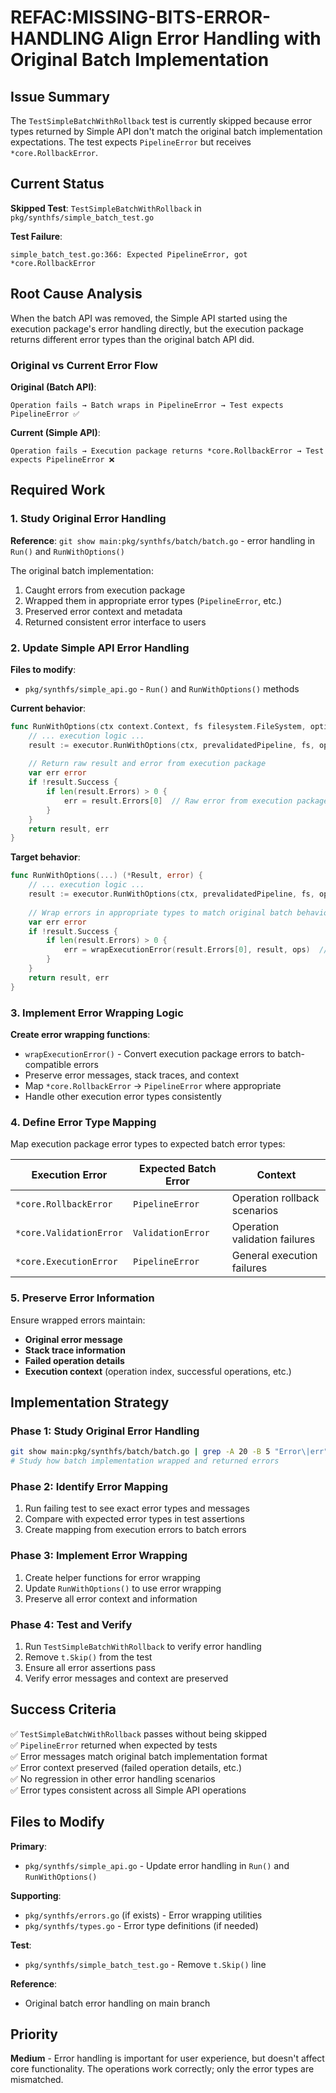 # REFAC:MISSING-BITS-ERROR-HANDLING Align Error Handling with Original Batch Implementation

## Issue Summary

The `TestSimpleBatchWithRollback` test is currently skipped because error types returned by Simple API don't match the original batch implementation expectations. The test expects `PipelineError` but receives `*core.RollbackError`.

## Current Status

**Skipped Test**: `TestSimpleBatchWithRollback` in `pkg/synthfs/simple_batch_test.go`

**Test Failure**:
```
simple_batch_test.go:366: Expected PipelineError, got *core.RollbackError
```

## Root Cause Analysis

When the batch API was removed, the Simple API started using the execution package's error handling directly, but the execution package returns different error types than the original batch API did.

### Original vs Current Error Flow

**Original (Batch API)**:
```
Operation fails → Batch wraps in PipelineError → Test expects PipelineError ✅
```

**Current (Simple API)**:  
```
Operation fails → Execution package returns *core.RollbackError → Test expects PipelineError ❌
```

## Required Work

### 1. Study Original Error Handling

**Reference**: `git show main:pkg/synthfs/batch/batch.go` - error handling in `Run()` and `RunWithOptions()`

The original batch implementation:
1. Caught errors from execution package
2. Wrapped them in appropriate error types (`PipelineError`, etc.)
3. Preserved error context and metadata
4. Returned consistent error interface to users

### 2. Update Simple API Error Handling

**Files to modify**:
- `pkg/synthfs/simple_api.go` - `Run()` and `RunWithOptions()` methods

**Current behavior**:
```go
func RunWithOptions(ctx context.Context, fs filesystem.FileSystem, options PipelineOptions, ops ...Operation) (*Result, error) {
    // ... execution logic ...
    result := executor.RunWithOptions(ctx, prevalidatedPipeline, fs, options)
    
    // Return raw result and error from execution package
    var err error
    if !result.Success {
        if len(result.Errors) > 0 {
            err = result.Errors[0]  // Raw error from execution package
        }
    }
    return result, err
}
```

**Target behavior**:
```go
func RunWithOptions(...) (*Result, error) {
    // ... execution logic ...
    result := executor.RunWithOptions(ctx, prevalidatedPipeline, fs, options)
    
    // Wrap errors in appropriate types to match original batch behavior
    var err error
    if !result.Success {
        if len(result.Errors) > 0 {
            err = wrapExecutionError(result.Errors[0], result, ops)  // Wrapped error
        }
    }
    return result, err
}
```

### 3. Implement Error Wrapping Logic

**Create error wrapping functions**:
- `wrapExecutionError()` - Convert execution package errors to batch-compatible errors
- Preserve error messages, stack traces, and context
- Map `*core.RollbackError` → `PipelineError` where appropriate
- Handle other execution error types consistently

### 4. Define Error Type Mapping

Map execution package error types to expected batch error types:

| Execution Error | Expected Batch Error | Context |
|----------------|---------------------|---------|
| `*core.RollbackError` | `PipelineError` | Operation rollback scenarios |
| `*core.ValidationError` | `ValidationError` | Operation validation failures |
| `*core.ExecutionError` | `PipelineError` | General execution failures |

### 5. Preserve Error Information

Ensure wrapped errors maintain:
- **Original error message**
- **Stack trace information** 
- **Failed operation details**
- **Execution context** (operation index, successful operations, etc.)

## Implementation Strategy

### Phase 1: Study Original Error Handling
```bash
git show main:pkg/synthfs/batch/batch.go | grep -A 20 -B 5 "Error\|err"
# Study how batch implementation wrapped and returned errors
```

### Phase 2: Identify Error Mapping
1. Run failing test to see exact error types and messages
2. Compare with expected error types in test assertions
3. Create mapping from execution errors to batch errors

### Phase 3: Implement Error Wrapping
1. Create helper functions for error wrapping
2. Update `RunWithOptions()` to use error wrapping
3. Preserve all error context and information

### Phase 4: Test and Verify
1. Run `TestSimpleBatchWithRollback` to verify error handling
2. Remove `t.Skip()` from the test
3. Ensure all error assertions pass
4. Verify error messages and context are preserved

## Success Criteria

✅ `TestSimpleBatchWithRollback` passes without being skipped  
✅ `PipelineError` returned when expected by tests  
✅ Error messages match original batch implementation format  
✅ Error context preserved (failed operation details, etc.)  
✅ No regression in other error handling scenarios  
✅ Error types consistent across all Simple API operations  

## Files to Modify

**Primary**:
- `pkg/synthfs/simple_api.go` - Update error handling in `Run()` and `RunWithOptions()`

**Supporting**:
- `pkg/synthfs/errors.go` (if exists) - Error wrapping utilities
- `pkg/synthfs/types.go` - Error type definitions (if needed)

**Test**:
- `pkg/synthfs/simple_batch_test.go` - Remove `t.Skip()` line

**Reference**:
- Original batch error handling on main branch

## Priority

**Medium** - Error handling is important for user experience, but doesn't affect core functionality. The operations work correctly; only the error types are mismatched.